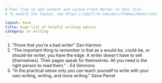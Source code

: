 ```yaml
---
# Feel free to add content and custom Front Matter to this file.
# To modify the layout, see https://jekyllrb.com/docs/themes/#overriding-theme-defaults

layout: base
title: huge list of helpful writing advice
category: on writing
---
```

1. "Prove that you're a bad writer" Dan Harmon
2. "The important thing to remember is that as a would-be, could-be, or should-be writer, you have the edge. A writer doesn't have to sell [themselves]. Their pages speak for themselves. All you need is the right person to read them." - Ed Simmons
3. "In the practical sense only you can teach yourself to write with your own writing, writing, and more writing." Gene Perret
